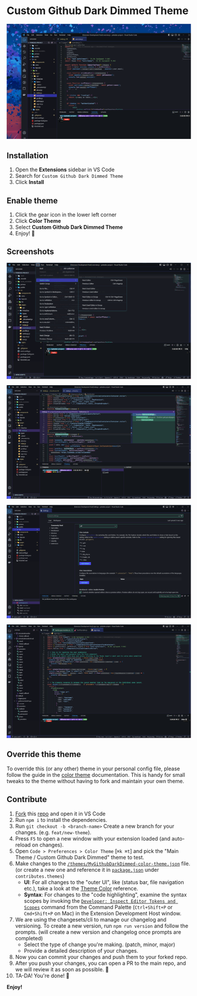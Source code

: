 # Custom Github Dark Dimmed Theme

![Custom Github Dark Dimmed Theme](public/icon.png)

## Installation

1. Open the **Extensions** sidebar in VS Code
2. Search for `Custom Github Dark Dimmed Theme`
3. Click **Install**

## Enable theme

1. Click the gear icon in the lower left corner
2. Click **Color Theme**
3. Select **Custom Github Dark Dimmed Theme**
4. Enjoy! 🎉

## Screenshots

![Custom Github Dark Dimmed Theme](https://github.com/NateAyye/custom-github-dark-theme/blob/main/public/screenshot.png?raw=true)

![Custom Github Dark Dimmed Theme](https://github.com/NateAyye/custom-github-dark-theme/blob/main/public/screenshot2.png?raw=true)

![Custom Github Dark Dimmed Theme](https://github.com/NateAyye/custom-github-dark-theme/blob/main/public/screenshot3.png?raw=true)

![Custom Github Dark Dimmed Theme](https://github.com/NateAyye/custom-github-dark-theme/blob/main/public/screenshot4.png?raw=true)

## Override this theme

To override this (or any other) theme in your personal config file, please follow the guide in the [color theme](https://code.visualstudio.com/api/extension-guides/color-theme) documentation. This is handy for small tweaks to the theme without having to fork and maintain your own theme.

## Contribute

1. [Fork](https://github.com/NateAyye/custom-github-dark-theme) this [repo](https://github.com/NateAyye/custom-github-dark-theme) and open it in VS Code
2. Run `npm i` to install the dependencies.
3. Run `git checkout -b <branch-name>` Create a new branch for your changes. (e.g. `feat/new-theme`).
4. Press `F5` to open a new window with your extension loaded (and auto-reload on changes).
5. Open `Code > Preferences > Color Theme` [`⌘k ⌘t`] and pick the "Main Theme / Custom Github Dark Dimmed" theme to test.
6. Make changes to the [`/themes/MyGithubDarkDimmed-color-theme.json`](https://github.com/NateAyye/custom-github-dark-theme/blob/main/themes/MyGithubDarkDimmed-color-theme.json) file. (or create a new one and reference it in [`package.json`](https://github.com/NateAyye/custom-github-dark-theme/blob/main/package.json) under `contributes.themes`)
   - **UI**: For all changes to the "outer UI", like (status bar, file navigation etc.), take a look at the [Theme Color](https://code.visualstudio.com/api/references/theme-color) reference.
   - **Syntax**: For changes to the "code highlighting", examine the syntax scopes by invoking the [`Developer: Inspect Editor Tokens and Scopes`](https://code.visualstudio.com/api/language-extensions/syntax-highlight-guide#scope-inspector) command from the Command Palette (`Ctrl+Shift+P` or `Cmd+Shift+P` on Mac) in the Extension Development Host window.
7. We are using the changesets/cli to manage our changelog and versioning. To create a new version, run `npm run version` and follow the prompts. (will create a new version and changelog once prompts are completed)
   - Select the type of change you're making. (patch, minor, major)
   - Provide a detailed description of your changes.
8. Now you can commit your changes and push them to your forked repo.
9. After you push your changes, you can open a PR to the main repo, and we will review it as soon as possible. 🙌
10. TA-DA! You're done! 🎉

**Enjoy!**
